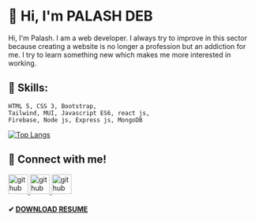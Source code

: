 # 👋 Hi, I'm PALASH DEB
Hi, I'm Palash. I am a web developer. I always try to improve in this sector because creating a website is no longer a profession but an addiction for me. I try to learn something new which makes me more interested in working.

## 📌 Skills: 

	HTML 5, CSS 3, Bootstrap,
	Tailwind, MUI, Javascript ES6, react js,
	Firebase, Node js, Express js, MongoDB




[![Top Langs](https://github-readme-stats.vercel.app/api/top-langs/?username=PalashDeb97)](https://github.com/anuraghazra/github-readme-stats)



## 📌 Connect with me!

<a href="https://facebook.com/palashdeb89">
	<img src="https://camo.githubusercontent.com/2d1ffa69dd491ebeca01b2098cf8233dd09950ff5895abccd5b455ca442abc59/68747470733a2f2f696d672e736869656c64732e696f2f62616467652f46616365626f6f6b2d3138373746323f7374796c653d666f722d7468652d6261646765266c6f676f3d66616365626f6f6b266c6f676f436f6c6f723d7768697465" alt="github" height="40" style="max-width: 100%;">
</a>

<a href="https://github.com/PalashDeb97">
	<img src="https://camo.githubusercontent.com/bd2bd127c104ba5c98bb12c70801b075aee1f040009089510f69554300e7ff41/68747470733a2f2f696d672e736869656c64732e696f2f62616467652f4769742d4630353033323f7374796c653d666f722d7468652d6261646765266c6f676f3d676974266c6f676f436f6c6f723d7768697465" alt="github" height="40" style="max-width: 100%;">
</a>

<a href="https://www.linkedin.com/in/palash-deb-798665193/">
	<img src="https://camo.githubusercontent.com/a80d00f23720d0bc9f55481cfcd77ab79e141606829cf16ec43f8cacc7741e46/68747470733a2f2f696d672e736869656c64732e696f2f62616467652f4c696e6b6564496e2d3030373742353f7374796c653d666f722d7468652d6261646765266c6f676f3d6c696e6b6564696e266c6f676f436f6c6f723d7768697465" alt="github" height="40" style="max-width: 100%;">
</a>


#### ✔ <a href="https://drive.google.com/file/d/1_EsmWXZ4risMADttmlcuO65lQXC9nUoO/view">DOWNLOAD RESUME</a>

